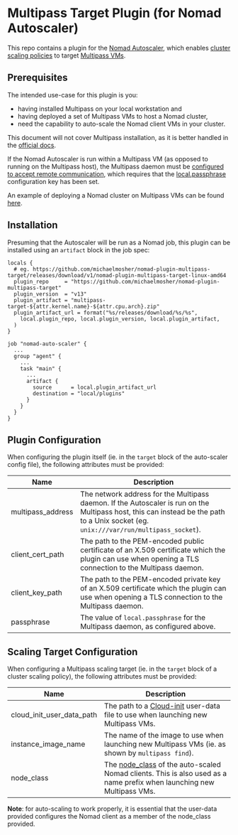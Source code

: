 # Multipass Target Plugin (for Nomad Autoscaler)

This repo contains a plugin for the
[Nomad Autoscaler](https://github.com/hashicorp/nomad-autoscaler/tree/v0.3.0),
which enables
[cluster scaling policies](https://developer.hashicorp.com/nomad/tools/autoscaling/policy#target)
to target [Multipass VMs](https://multipass.run/).

## Prerequisites

The intended use-case for this plugin is you:

- having installed Multipass on your local workstation and
- having deployed a set of Multipass VMs to host a Nomad cluster,
- need the capability to auto-scale the Nomad client VMs in your cluster.

This document will not cover Multipass installation, as it is better handled in
the [official docs](https://multipass.run/install).

If the Nomad Autoscaler is run within a Multipass VM (as opposed to running on
the Multipass host), the Multipass daemon must be
[configured to accept remote communication](https://multipass.run/docs/how-to-use-multipass-remotely-a-preview),
which requires that the
[local.passphrase](https://multipass.run/docs/passphrase) configuration key has
been set.

An example of deploying a Nomad cluster on Multipass VMs can be found
[here](https://github.com/michaelmosher/nomad-in-multipass).

## Installation

Presuming that the Autoscaler will be run as a Nomad job, this plugin can be
installed using an `artifact` block in the job spec:

```hcl
locals {
  # eg. https://github.com/michaelmosher/nomad-plugin-multipass-target/releases/download/v1/nomad-plugin-multipass-target-linux-amd64
  plugin_repo     = "https://github.com/michaelmosher/nomad-plugin-multipass-target"
  plugin_version  = "v13"
  plugin_artifact = "multipass-target-${attr.kernel.name}-${attr.cpu.arch}.zip"
  plugin_artifact_url = format("%s/releases/download/%s/%s",
    local.plugin_repo, local.plugin_version, local.plugin_artifact,
  )
}

job "nomad-auto-scaler" {
  ...
  group "agent" {
    ...
    task "main" {
      ...
      artifact {
        source      = local.plugin_artifact_url
        destination = "local/plugins"
      }
    }
  }
}

```

## Plugin Configuration

When configuring the plugin itself (ie. in the `target` block of the auto-scaler
config file), the following attributes must be provided:

| Name | Description |
|---|---|
| multipass_address | The network address for the Multipass daemon. If the Autoscaler is run on the Multipass host, this can instead be the path to a Unix socket (eg. `unix:///var/run/multipass_socket`). |
| client_cert_path | The path to the PEM-encoded public certificate of an X.509 certificate which the plugin can use when opening a TLS connection to the Multipass daemon. |
|client_key_path| The path to the PEM-encoded private key of an X.509 certificate which the plugin can use when opening a TLS connection to the Multipass daemon. |
| passphrase | The value of `local.passphrase` for the Multipass daemon, as configured above. |

## Scaling Target Configuration

When configuring a Multipass scaling target (ie. in the `target` block of a
cluster scaling policy), the following attributes must be provided:

| Name | Description |
|---|---|
| cloud_init_user_data_path | The path to a [Cloud-init](https://cloudinit.readthedocs.io/en/latest/) user-data file to use when launching new Multipass VMs. |
| instance_image_name | The name of the image to use when launching new Multipass VMs (ie. as shown by `multipass find`). |
| node_class | The [node_class](https://developer.hashicorp.com/nomad/docs/configuration/client#node_class) of the auto-scaled Nomad clients. This is also used as a name prefix when launching new Multipass VMs. |

**Note**: for auto-scaling to work properly, it is essential that the user-data
provided configures the Nomad client as a member of the node_class provided.
